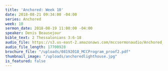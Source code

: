 ```yaml
---
title: 'Anchored: Week 10'
date: 2018-08-21 09:34:00 -04:00
series: Anchored
week: 10
sermon_date: 2018-08-19 11:00:00 -04:00
speaker: Denis Beausejour
bible_text: 2 Thessalonians 3:6-18
audio_file: https://s3.us-east-2.amazonaws.com/mccsermonaudio/Anchored_+Week+10.lite.mp3
audio_file_length: 17708928
brochure_file: "/uploads/08192018_MCCProgram_proof2.pdf"
thumbnail_image: "/uploads/anchoredlighthouse.jpg"
is_featured: false
---
```

